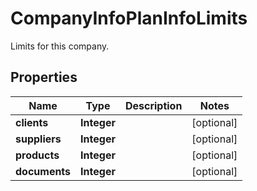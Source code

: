 

# CompanyInfoPlanInfoLimits

Limits for this company.

## Properties

| Name | Type | Description | Notes |
|------------ | ------------- | ------------- | -------------|
|**clients** | **Integer** |  |  [optional] |
|**suppliers** | **Integer** |  |  [optional] |
|**products** | **Integer** |  |  [optional] |
|**documents** | **Integer** |  |  [optional] |



